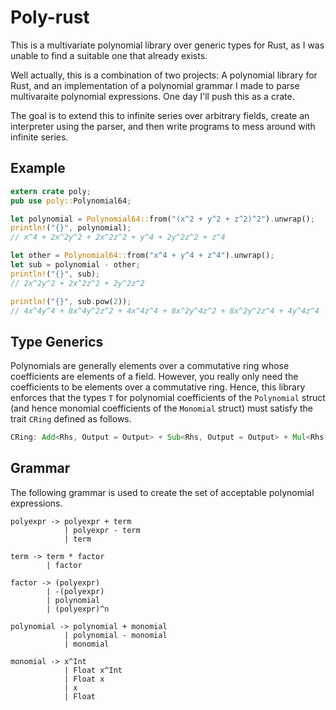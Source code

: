 # Poly-rust

This is a multivariate polynomial library over generic types for Rust, as I was unable to find a suitable one that already exists. 

Well actually, this is a combination of two projects: A polynomial library for Rust, and an implementation of a polynomial grammar I made to parse multivaraite polynomial expressions. One day I'll push this as a crate.

The goal is to extend this to infinite series over arbitrary fields, create an interpreter using the parser, and then write programs to mess around with infinite series.

## Example
```rust
extern crate poly;
pub use poly::Polynomial64; 

let polynomial = Polynomial64::from("(x^2 + y^2 + z^2)^2").unwrap();
println!("{}", polynomial); 
// x^4 + 2x^2y^2 + 2x^2z^2 + y^4 + 2y^2z^2 + z^4

let other = Polynomial64::from("x^4 + y^4 + z^4").unwrap();
let sub = polynomial - other;
println!("{}", sub); 
// 2x^2y^2 + 2x^2z^2 + 2y^2z^2

println!("{}", sub.pow(2)); 
// 4x^4y^4 + 8x^4y^2z^2 + 4x^4z^4 + 8x^2y^4z^2 + 8x^2y^2z^4 + 4y^4z^4
```

## Type Generics
Polynomials are generally elements over a commutative ring whose coefficients are elements of a field. However, you really only need the coefficients to be elements over a commutative ring. Hence, this library enforces that the types `T` for polynomial coefficients of the `Polynomial` struct (and hence monomial coefficients of the `Monomial` struct) must satisfy the trait `CRing` defined as follows. 
```rust
CRing: Add<Rhs, Output = Output> + Sub<Rhs, Output = Output> + Mul<Rhs, Output = Output> + PartialEq
```

## Grammar
The following grammar is used to create the set of acceptable polynomial expressions.
```
polyexpr -> polyexpr + term
            | polyexpr - term
            | term

term -> term * factor 
        | factor

factor -> (polyexpr)
        | -(polyexpr)
        | polynomial
        | (polyexpr)^n

polynomial -> polynomial + monomial
            | polynomial - monomial
            | monomial

monomial -> x^Int
            | Float x^Int 
            | Float x 
            | x 
            | Float 
```
